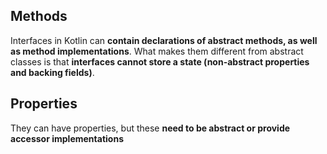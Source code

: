

## Methods

Interfaces in Kotlin can **contain declarations of abstract methods, as well as method implementations**. What makes them different from abstract classes is that **interfaces cannot store a state (non-abstract properties and backing fields)**. 
## Properties

They can have properties, but these **need to be abstract or provide accessor implementations**


